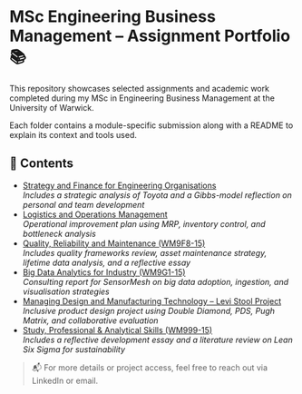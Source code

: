 # MSc Engineering Business Management – Assignment Portfolio 📚

This repository showcases selected assignments and academic work completed during my MSc in Engineering Business Management at the University of Warwick.

Each folder contains a module-specific submission along with a README to explain its context and tools used.

## 📂 Contents

- [Strategy and Finance for Engineering Organisations](./Strategy-and-Finance-Assignment)  
*Includes a strategic analysis of Toyota and a Gibbs-model reflection on personal and team development*
- [Logistics and Operations Management](./Logistics-and-Operations-Assignment)  
  *Operational improvement plan using MRP, inventory control, and bottleneck analysis*
 - [Quality, Reliability and Maintenance (WM9F8-15)](./Quality,%20Reliability%20and%20Maintenance%20(WM9F8-15))  
  *Includes quality frameworks review, asset maintenance strategy, lifetime data analysis, and a reflective essay*
- [Big Data Analytics for Industry (WM9G1-15)](./Big-Data-Analytics-for-Industry-WM9G1-15)  
  *Consulting report for SensorMesh on big data adoption, ingestion, and visualisation strategies*
- [Managing Design and Manufacturing Technology – Levi Stool Project](./Managing-Design-and-Manufacturing-Technology)  
*Inclusive product design project using Double Diamond, PDS, Pugh Matrix, and collaborative evaluation*
- [Study, Professional & Analytical Skills (WM999-15)](./WM999-15%20SPA%20-%20Study,%20Professional%20&%20Analytical%20Skills)  
*Includes a reflective development essay and a literature review on Lean Six Sigma for sustainability*
> 📬 For more details or project access, feel free to reach out via LinkedIn or email.
